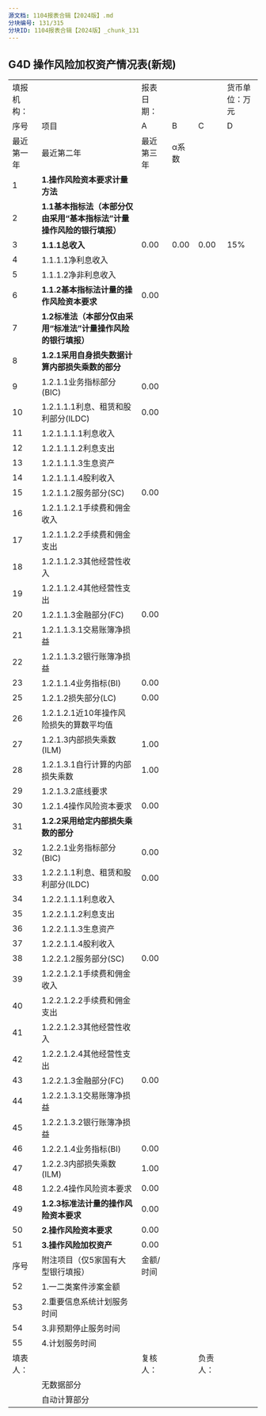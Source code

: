```yaml
---
源文档: 1104报表合辑【2024版】.md
分块编号: 131/315
分块ID: 1104报表合辑【2024版】_chunk_131
---
```


## G4D 操作风险加权资产情况表(新规)

|  |  |  |  |  |  |
| --- | --- | --- | --- | --- | --- |
| 填报机构： |  | 报表日期： |  |  | 货币单位：万元 |
| 序号 | 项目 | A | B | C | D |
| 最近第一年 | 最近第二年 | 最近第三年 | α系数 |
| 1 | **1.操作风险资本要求计量方法** |  |  |  |  |
| 2 | **1.1基本指标法（本部分仅由采用“基本指标法”计量操作风险的银行填报）** |  |  |  |  |
| 3 | **1.1.1总收入** | 0.00 | 0.00 | 0.00 | 15% |
| 4 | 1.1.1.1净利息收入 |  |  |  |  |
| 5 | 1.1.1.2净非利息收入 |  |  |  |  |
| 6 | **1.1.2基本指标法计量的操作风险资本要求** | 0.00 |  |  |  |
| 7 | **1.2标准法（本部分仅由采用“标准法”计量操作风险的银行填报）** |  |  |  |  |
| 8 | **1.2.1采用自身损失数据计算内部损失乘数的部分** |  |  |  |  |
| 9 | 1.2.1.1业务指标部分(BIC) | 0.00 |  |  |  |
| 10 | 1.2.1.1.1利息、租赁和股利部分(ILDC) | 0.00 |  |  |  |
| 11 | 1.2.1.1.1.1利息收入 |  |  |  |  |
| 12 | 1.2.1.1.1.2利息支出 |  |  |  |  |
| 13 | 1.2.1.1.1.3生息资产 |  |  |  |  |
| 14 | 1.2.1.1.1.4股利收入 |  |  |  |  |
| 15 | 1.2.1.1.2服务部分(SC) | 0.00 |  |  |  |
| 16 | 1.2.1.1.2.1手续费和佣金收入 |  |  |  |  |
| 17 | 1.2.1.1.2.2手续费和佣金支出 |  |  |  |  |
| 18 | 1.2.1.1.2.3其他经营性收入 |  |  |  |  |
| 19 | 1.2.1.1.2.4其他经营性支出 |  |  |  |  |
| 20 | 1.2.1.1.3金融部分(FC) | 0.00 |  |  |  |
| 21 | 1.2.1.1.3.1交易账簿净损益 |  |  |  |  |
| 22 | 1.2.1.1.3.2银行账簿净损益 |  |  |  |  |
| 23 | 1.2.1.1.4业务指标(BI) | 0.00 |  |  |  |
| 25 | 1.2.1.2损失部分(LC) | 0.00 |  |  |  |
| 26 | 1.2.1.2.1近10年操作风险损失的算数平均值 |  |  |  |  |
| 27 | 1.2.1.3内部损失乘数(ILM) | 1.00 |  |  |  |
| 28 | 1.2.1.3.1自行计算的内部损失乘数 | 1.00 |  |  |  |
| 29 | 1.2.1.3.2底线要求 |  |  |  |  |
| 30 | 1.2.1.4操作风险资本要求 | 0.00 |  |  |  |
| 31 | **1.2.2采用给定内部损失乘数的部分** |  |  |  |  |
| 32 | 1.2.2.1业务指标部分(BIC) | 0.00 |  |  |  |
| 33 | 1.2.2.1.1利息、租赁和股利部分(ILDC) | 0.00 |  |  |  |
| 34 | 1.2.2.1.1.1利息收入 |  |  |  |  |
| 35 | 1.2.2.1.1.2利息支出 |  |  |  |  |
| 36 | 1.2.2.1.1.3生息资产 |  |  |  |  |
| 37 | 1.2.2.1.1.4股利收入 |  |  |  |  |
| 38 | 1.2.2.1.2服务部分(SC) | 0.00 |  |  |  |
| 39 | 1.2.2.1.2.1手续费和佣金收入 |  |  |  |  |
| 40 | 1.2.2.1.2.2手续费和佣金支出 |  |  |  |  |
| 41 | 1.2.2.1.2.3其他经营性收入 |  |  |  |  |
| 42 | 1.2.2.1.2.4其他经营性支出 |  |  |  |  |
| 43 | 1.2.2.1.3金融部分(FC) | 0.00 |  |  |  |
| 44 | 1.2.2.1.3.1交易账簿净损益 |  |  |  |  |
| 45 | 1.2.2.1.3.2银行账簿净损益 |  |  |  |  |
| 46 | 1.2.2.1.4业务指标(BI) | 0.00 |  |  |  |
| 47 | 1.2.2.3内部损失乘数(ILM) | 1.00 |  |  |  |
| 48 | 1.2.2.4操作风险资本要求 | 0.00 |  |  |  |
| 49 | **1.2.3标准法计量的操作风险资本要求** | 0.00 |  |  |  |
| 50 | **2.操作风险资本要求** | 0.00 |  |  |  |
| 51 | **3.操作风险加权资产** | 0.00 |  |  |  |
| 序号 | 附注项目（仅5家国有大型银行填报） | 金额/时间 |  |  |  |
| 52 | 1.一二类案件涉案金额 |  |  |  |  |
| 53 | 2.重要信息系统计划服务时间 |  |  |  |  |
| 54 | 3.非预期停止服务时间 |  |  |  |  |
| 55 | 4.计划服务时间 |  |  |  |  |
| 填表人： |  | 复核人： |  | 负责人： | |
|  | 无数据部分 |  |  |  |  |
|  | 自动计算部分 |  |  |  |  |

